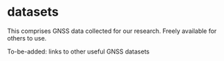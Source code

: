 # datasets
This comprises GNSS data collected for our research. Freely available for others to use.

To-be-added:
links to other useful GNSS datasets
